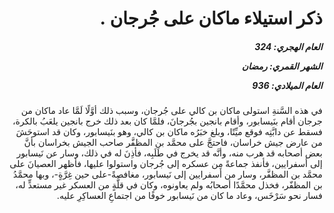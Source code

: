 <h1 dir="rtl">ذكر استيلاء ماكان على جُرجان .</h1>

<h5 dir="rtl">العام الهجري:  324

الشهر القمري: رمضان

العام الميلادي: 936</h5>

<p dir="rtl">في هذه السَّنةِ استولى ماكان بن كالي على جُرجان، وسبب ذلك أوَّلًا لَمَّا عاد ماكان من جرجان أقام بنَيسابور، وأقام بانجين بجُرجانَ، فلمَّا كان بعد ذلك خرج بانجين يلعَبُ بالكرة، فسقط عن دابَّتِه فوقع ميِّتًا، وبلغ خبَرُه ماكان بن كالي، وهو بنَيسابور، وكان قد استوحَشَ من عارض جيش خراسان، فاحتجَّ على محمَّد بن المظفَّر صاحب الجيش بخراسان بأنَّ بعض أصحابه قد هرب منه، وأنَّه قد يخرج في طَلَبِه، فأذِنَ له في ذلك، وسار عن نَيسابور إلى أسفرايين، فأنفذ جماعةً مِن عسكره إلى جُرجان واستولوا عليها، فأظهر العصيانَ على محمَّد بن المظفَّر، وسار من أسفرايين إلى نَيسابور، مغافصةً-على حين غِرَّةٍ-، وبها محمَّدُ بن المظفّر، فخذل محمَّدًا أصحابُه ولم يعاونوه، وكان في قلَّةٍ من العسكر غير مستعدٍّ له، فسار نحو سَرْخَس، وعاد ما كان من نَيسابور خوفًا من اجتماعِ العساكِرِ عليه.</p></br>
